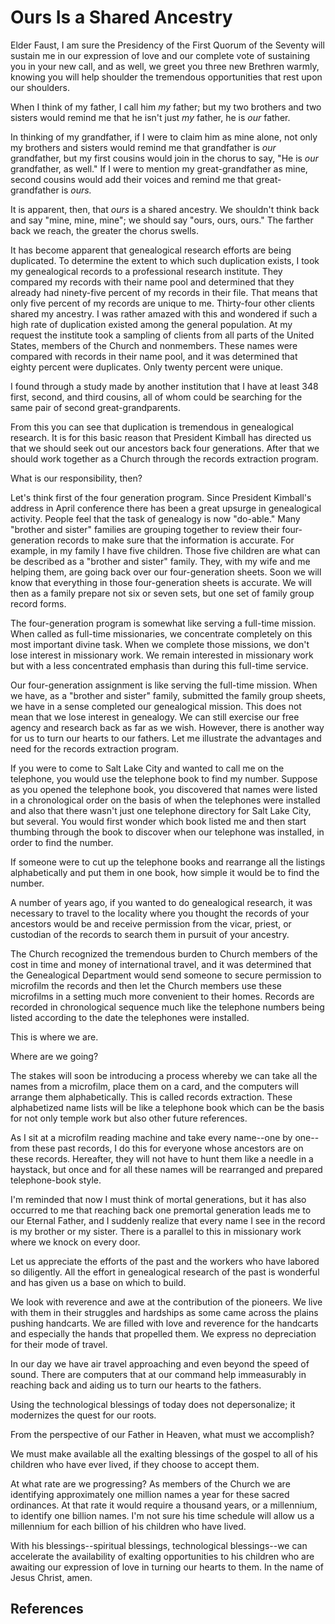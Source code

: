 # Ours Is a Shared Ancestry

Elder Faust, I am sure the Presidency of the First Quorum of the Seventy will
sustain me in our expression of love and our complete vote of sustaining you
in your new call, and as well, we greet you three new Brethren warmly, knowing
you will help shoulder the tremendous opportunities that rest upon our
shoulders.

When I think of my father, I call him _my_ father; but my two brothers and two
sisters would remind me that he isn't just _my_ father, he is _our_ father.

In thinking of my grandfather, if I were to claim him as mine alone, not only
my brothers and sisters would remind me that grandfather is _our_ grandfather,
but my first cousins would join in the chorus to say, "He is _our_
grandfather, as well." If I were to mention my great-grandfather as mine,
second cousins would add their voices and remind me that great-grandfather is
_ours._

It is apparent, then, that _ours_ is a shared ancestry. We shouldn't think
back and say "mine, mine, mine"; we should say "ours, ours, ours." The farther
back we reach, the greater the chorus swells.

It has become apparent that genealogical research efforts are being
duplicated. To determine the extent to which such duplication exists, I took
my genealogical records to a professional research institute. They compared my
records with their name pool and determined that they already had ninety-five
percent of my records in their file. That means that only five percent of my
records are unique to me. Thirty-four other clients shared my ancestry. I was
rather amazed with this and wondered if such a high rate of duplication
existed among the general population. At my request the institute took a
sampling of clients from all parts of the United States, members of the Church
and nonmembers. These names were compared with records in their name pool, and
it was determined that eighty percent were duplicates. Only twenty percent
were unique.

I found through a study made by another institution that I have at least 348
first, second, and third cousins, all of whom could be searching for the same
pair of second great-grandparents.

From this you can see that duplication is tremendous in genealogical research.
It is for this basic reason that President Kimball has directed us that we
should seek out our ancestors back four generations. After that we should work
together as a Church through the records extraction program.

What is our responsibility, then?

Let's think first of the four generation program. Since President Kimball's
address in April conference there has been a great upsurge in genealogical
activity. People feel that the task of genealogy is now "do-able." Many
"brother and sister" families are grouping together to review their four-
generation records to make sure that the information is accurate. For example,
in my family I have five children. Those five children are what can be
described as a "brother and sister" family. They, with my wife and me helping
them, are going back over our four-generation sheets. Soon we will know that
everything in those four-generation sheets is accurate. We will then as a
family prepare not six or seven sets, but one set of family group record
forms.

The four-generation program is somewhat like serving a full-time mission. When
called as full-time missionaries, we concentrate completely on this most
important divine task. When we complete those missions, we don't lose interest
in missionary work. We remain interested in missionary work but with a less
concentrated emphasis than during this full-time service.

Our four-generation assignment is like serving the full-time mission. When we
have, as a "brother and sister" family, submitted the family group sheets, we
have in a sense completed our genealogical mission. This does not mean that we
lose interest in genealogy. We can still exercise our free agency and research
back as far as we wish. However, there is another way for us to turn our
hearts to our fathers. Let me illustrate the advantages and need for the
records extraction program.

If you were to come to Salt Lake City and wanted to call me on the telephone,
you would use the telephone book to find my number. Suppose as you opened the
telephone book, you discovered that names were listed in a chronological order
on the basis of when the telephones were installed and also that there wasn't
just one telephone directory for Salt Lake City, but several. You would first
wonder which book listed me and then start thumbing through the book to
discover when our telephone was installed, in order to find the number.

If someone were to cut up the telephone books and rearrange all the listings
alphabetically and put them in one book, how simple it would be to find the
number.

A number of years ago, if you wanted to do genealogical research, it was
necessary to travel to the locality where you thought the records of your
ancestors would be and receive permission from the vicar, priest, or custodian
of the records to search them in pursuit of your ancestry.

The Church recognized the tremendous burden to Church members of the cost in
time and money of international travel, and it was determined that the
Genealogical Department would send someone to secure permission to microfilm
the records and then let the Church members use these microfilms in a setting
much more convenient to their homes. Records are recorded in chronological
sequence much like the telephone numbers being listed according to the date
the telephones were installed.

This is where we are.

Where are we going?

The stakes will soon be introducing a process whereby we can take all the
names from a microfilm, place them on a card, and the computers will arrange
them alphabetically. This is called records extraction. These alphabetized
name lists will be like a telephone book which can be the basis for not only
temple work but also other future references.

As I sit at a microfilm reading machine and take every name--one by one--from
these past records, I do this for everyone whose ancestors are on these
records. Hereafter, they will not have to hunt them like a needle in a
haystack, but once and for all these names will be rearranged and prepared
telephone-book style.

I'm reminded that now I must think of mortal generations, but it has also
occurred to me that reaching back one premortal generation leads me to our
Eternal Father, and I suddenly realize that every name I see in the record is
my brother or my sister. There is a parallel to this in missionary work where
we knock on every door.

Let us appreciate the efforts of the past and the workers who have labored so
diligently. All the effort in genealogical research of the past is wonderful
and has given us a base on which to build.

We look with reverence and awe at the contribution of the pioneers. We live
with them in their struggles and hardships as some came across the plains
pushing handcarts. We are filled with love and reverence for the handcarts and
especially the hands that propelled them. We express no depreciation for their
mode of travel.

In our day we have air travel approaching and even beyond the speed of sound.
There are computers that at our command help immeasurably in reaching back and
aiding us to turn our hearts to the fathers.

Using the technological blessings of today does not depersonalize; it
modernizes the quest for our roots.

From the perspective of our Father in Heaven, what must we accomplish?

We must make available all the exalting blessings of the gospel to all of his
children who have ever lived, if they choose to accept them.

At what rate are we progressing? As members of the Church we are identifying
approximately one million names a year for these sacred ordinances. At that
rate it would require a thousand years, or a millennium, to identify one
billion names. I'm not sure his time schedule will allow us a millennium for
each billion of his children who have lived.

With his blessings--spiritual blessings, technological blessings--we can
accelerate the availability of exalting opportunities to his children who are
awaiting our expression of love in turning our hearts to them. In the name of
Jesus Christ, amen.

## References

